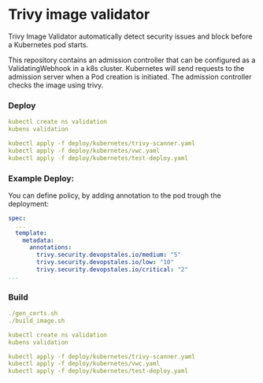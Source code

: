 # Trivy image validator

Trivy Image Validator automatically detect security issues and block before a Kubernetes pod starts.

This repository contains an admission controller that can be configured as a ValidatingWebhook in a k8s cluster. Kubernetes will send requests to the admission server when a Pod creation is initiated. The admission controller checks the image using trivy.

### Deploy
```yaml
kubectl create ns validation
kubens validation

kubectl apply -f deploy/kubernetes/trivy-scanner.yaml
kubectl apply -f deploy/kubernetes/vwc.yaml
kubectl apply -f deploy/kubernetes/test-deploy.yaml
```

### Example Deploy:
You can define policy, by adding annotation to the pod trough the deployment:

```yaml
spec:
  ...
  template:
    metadata:
      annotations:
        trivy.security.devopstales.io/medium: "5"
        trivy.security.devopstales.io/low: "10"
        trivy.security.devopstales.io/critical: "2"
...
```

### Build
```yaml
./gen_certs.sh
./build_image.sh

kubectl create ns validation
kubens validation

kubectl apply -f deploy/kubernetes/trivy-scanner.yaml
kubectl apply -f deploy/kubernetes/vwc.yaml
kubectl apply -f deploy/kubernetes/test-deploy.yaml
```